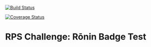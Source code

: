 
[![Build Status](https://travis-ci.org/letianw91/rps-challenge.svg?branch=master)](https://travis-ci.org/letianw91/rps-challenge)

[![Coverage Status](https://coveralls.io/repos/github/letianw91/rps-challenge/badge.svg?branch=master)](https://coveralls.io/github/letianw91/rps-challenge?branch=master)

# RPS Challenge: Rōnin Badge Test